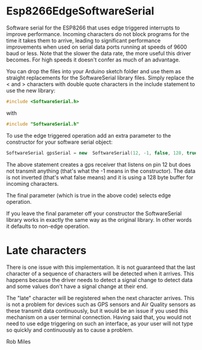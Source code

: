 # Esp8266EdgeSoftwareSerial
Software serial for the ESP8266 that uses edge triggered interrupts to improve performance.
Incoming characters do not block programs for the time it takes them to arrive, leading to significant performance improvements when used on serial data ports running at speeds of 9600 baud or less. Note that the slower the data rate, the more useful this driver becomes. For high speeds it doesn't confer as much of an advantage.


You can drop the files into your Arduino sketch folder and use them as straight replacements for the SoftwareSerial library files. Simply replace the < and > characters with double quote characters in the include statement to use the new library:

```c++
#include <SoftwareSerial.h>
```
with

```c++
#include "SoftwareSerial.h"
```

To use the edge triggered operation add an extra parameter to the constructor for your software serial object:


```c++
SoftwareSerial gpsSerial = new  SoftwareSerial(12, -1, false, 128, true);
```

The above statement creates a gps receiver that listens on pin 12 but does not transmit anything (that's what the -1 means in the constructor).
The data is not inverted (that's what false means) and it is using a 128 byte buffer for incoming characters.

The final parameter (which is true in the above code) selects edge operation.

If you leave the final parameter off your constructor the SoftwareSerial library works in exactly the same way as the original library. In other words it defaults to non-edge operation.

# Late characters

There is one issue with this implementation. It is not guaranteed that the last character of a sequence of characters will be detected when it arrives. This happens because the driver needs to detect a signal change to detect data and some values don't have a signal change at their end.

The "late" character will be registered when the next character arrives. This is not a problem for devices such as GPS sensors and Air Quality sensors as these transmit data continuously, but it would be an issue if you used this mechanism on a user terminal connection. Having said that, you would not need to use edge triggering on such an interface, as your user will not type so quickly and continuously as to cause a problem.

Rob Miles
